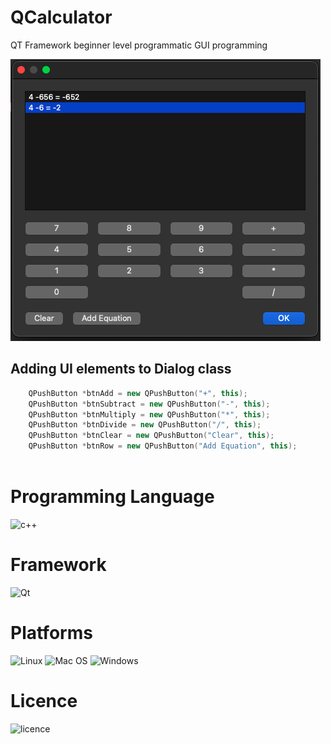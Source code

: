 # QCalculator
QT Framework beginner level programmatic GUI programming

![screenshot](https://github.com/cazcigargamel/QCalculator/blob/master/images/shot1.png)

## Adding UI elements to Dialog class

``` C++
    QPushButton *btnAdd = new QPushButton("+", this);
    QPushButton *btnSubtract = new QPushButton("-", this);
    QPushButton *btnMultiply = new QPushButton("*", this);
    QPushButton *btnDivide = new QPushButton("/", this);
    QPushButton *btnClear = new QPushButton("Clear", this);
    QPushButton *btnRow = new QPushButton("Add Equation", this);
    
```    
# Programming Language

![c++](https://img.shields.io/badge/C%2B%2B-00599C?style=for-the-badge&logo=c%2B%2B&logoColor=white)

# Framework

![Qt](https://img.shields.io/badge/Qt-%23217346.svg?style=for-the-badge&logo=Qt&logoColor=white) 

# Platforms

![Linux](https://img.shields.io/badge/Linux-FCC624?style=for-the-badge&logo=linux&logoColor=black)
![Mac OS](https://img.shields.io/badge/mac%20os-000000?style=for-the-badge&logo=macos&logoColor=F0F0F0)
![Windows](https://img.shields.io/badge/Windows-0078D6?style=for-the-badge&logo=windows&logoColor=white)

# Licence

![licence](https://img.shields.io/badge/License-MIT-blue.svg)
